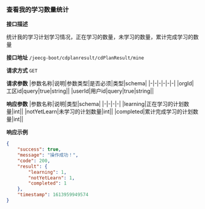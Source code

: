 
### 查看我的学习数量统计

**接口描述** 

统计我的学习计划学习情况，正在学习的数量，未学习的数量，累计完成学习的数量

**接口地址** `/jeecg-boot/cdplanresult/cdPlanResult/mine`

**请求方式** `GET`

**请求参数**
|参数名称|说明|参数类型|是否必须|类型|schema|
|-|-|-|-|-|-|
|orgId|工区id|query|true|string||
|userId|用户id|query|true|string||

**响应参数**
|参数名称|说明|类型|schema|
|-|-|-|-|
|learning|正在学习的计划数量|int||
|notYetLearn|未学习的计划数量|int||
|completed|累计完成学习的计划数量|int||

**响应示例**
```json
{
    "success": true,
    "message": "操作成功！",
    "code": 200,
    "result": {
        "learning": 1,
        "notYetLearn": 1,
        "completed": 1
    },
    "timestamp": 1613959949574
}
```
